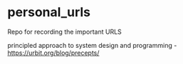 # personal_urls
Repo for recording the important URLS

principled approach to system design and programming - https://urbit.org/blog/precepts/
